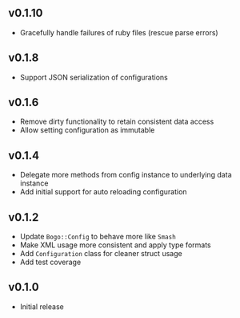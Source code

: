 ## v0.1.10
* Gracefully handle failures of ruby files (rescue parse errors)

## v0.1.8
* Support JSON serialization of configurations

## v0.1.6
* Remove dirty functionality to retain consistent data access
* Allow setting configuration as immutable

## v0.1.4
* Delegate more methods from config instance to underlying data instance
* Add initial support for auto reloading configuration

## v0.1.2
* Update `Bogo::Config` to behave more like `Smash`
* Make XML usage more consistent and apply type formats
* Add `Configuration` class for cleaner struct usage
* Add test coverage

## v0.1.0
* Initial release
